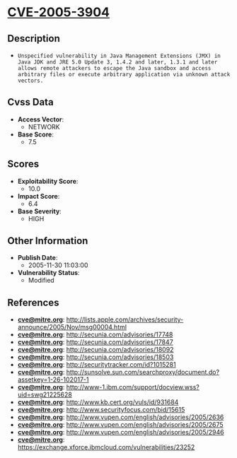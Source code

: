 
# [CVE-2005-3904](https://cve.mitre.org/cgi-bin/cvename.cgi?name=CVE-2005-3904)

## Description

- `Unspecified vulnerability in Java Management Extensions (JMX) in Java JDK and JRE 5.0 Update 3, 1.4.2 and later, 1.3.1 and later allows remote attackers to escape the Java sandbox and access arbitrary files or execute arbitrary application via unknown attack vectors.`

## Cvss Data

- **Access Vector**:
  - NETWORK
- **Base Score**:
  - 7.5

## Scores

- **Exploitability Score**:
  - 10.0
- **Impact Score**:
  - 6.4
- **Base Severity**:
  - HIGH

## Other Information

- **Publish Date**:
  - 2005-11-30 11:03:00
- **Vulnerability Status**:
  - Modified

## References

- **cve@mitre.org**: http://lists.apple.com/archives/security-announce/2005/Nov/msg00004.html
- **cve@mitre.org**: http://secunia.com/advisories/17748
- **cve@mitre.org**: http://secunia.com/advisories/17847
- **cve@mitre.org**: http://secunia.com/advisories/18092
- **cve@mitre.org**: http://secunia.com/advisories/18503
- **cve@mitre.org**: http://securitytracker.com/id?1015281
- **cve@mitre.org**: http://sunsolve.sun.com/searchproxy/document.do?assetkey=1-26-102017-1
- **cve@mitre.org**: http://www-1.ibm.com/support/docview.wss?uid=swg21225628
- **cve@mitre.org**: http://www.kb.cert.org/vuls/id/931684
- **cve@mitre.org**: http://www.securityfocus.com/bid/15615
- **cve@mitre.org**: http://www.vupen.com/english/advisories/2005/2636
- **cve@mitre.org**: http://www.vupen.com/english/advisories/2005/2675
- **cve@mitre.org**: http://www.vupen.com/english/advisories/2005/2946
- **cve@mitre.org**: https://exchange.xforce.ibmcloud.com/vulnerabilities/23252
